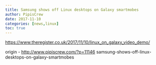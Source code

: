 ```yaml
---
title: Samsung shows off Linux desktops on Galaxy smartmobes
author: PipisCrew
date: 2017-11-10
categories: [news,linux]
toc: true
---
```


https://www.theregister.co.uk/2017/11/10/linux_on_galaxy_video_demo/

origin - http://www.pipiscrew.com/?p=11146 samsung-shows-off-linux-desktops-on-galaxy-smartmobes